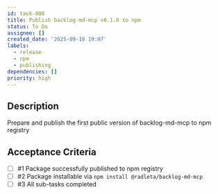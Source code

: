 ```yaml
---
id: task-008
title: Publish backlog-md-mcp v0.1.0 to npm
status: To Do
assignee: []
created_date: '2025-09-10 19:07'
labels:
  - release
  - npm
  - publishing
dependencies: []
priority: high
---
```


## Description

Prepare and publish the first public version of backlog-md-mcp to npm registry

## Acceptance Criteria
<!-- AC:BEGIN -->
- [ ] #1 Package successfully published to npm registry
- [ ] #2 Package installable via `npm install @radleta/backlog-md-mcp`
- [ ] #3 All sub-tasks completed
<!-- AC:END -->
